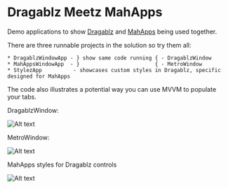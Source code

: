 Dragablz Meetz MahApps
=

Demo applications to show [Dragablz](https://github.com/ButchersBoy/Dragablz) and [MahApps](https://github.com/MahApps/MahApps.Metro) being used together.

There are three runnable projects in the solution so try them all:

	* DragablzWindowApp - } show same code running { - DragablzWindow
	* MahAppsWindowApp  - }                        { - MetroWindow
	* StylezApp          - showcases custom styles in Dragablz, specific designed for MahApps


The code also illustrates a potential way you can use MVVM to populate your tabs.

DragablzWindow:

![Alt text](https://dragablz.files.wordpress.com/2015/01/dragablzmeetsmahapps_dw1.gif "Using DragablzWindow")

MetroWindow:

![Alt text](https://dragablz.files.wordpress.com/2015/01/dragablzmeetsmahapps_mw1.gif "Using MetroWindow")

MahApps styles for Dragablz controls

![Alt text](https://dragablz.files.wordpress.com/2015/02/mahappsstylez2.gif "https://dragablz.files.wordpress.com/2015/02/mahappsstylez2.gif")
